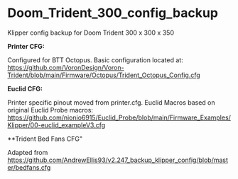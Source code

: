 # Doom_Trident_300_config_backup

Klipper config backup for Doom Trident 300 x 300 x 350

**Printer CFG:**

Configured for BTT Octopus. Basic configuration located at: https://github.com/VoronDesign/Voron-Trident/blob/main/Firmware/Octopus/Trident_Octopus_Config.cfg

**Euclid CFG:**

Printer specific pinout moved from printer.cfg. Euclid Macros based on original Euclid Probe macros: https://github.com/nionio6915/Euclid_Probe/blob/main/Firmware_Examples/Klipper/00-euclid_exampleV3.cfg

**Trident Bed Fans CFG"

Adapted from https://github.com/AndrewEllis93/v2.247_backup_klipper_config/blob/master/bedfans.cfg
